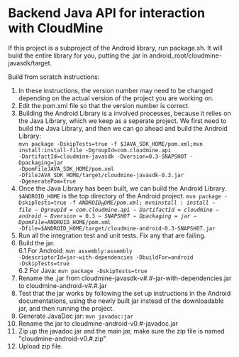 Backend Java API for interaction with CloudMine
======

If this project is a subproject of the Android library, run package.sh. It will build the entire library for you, putting the .jar in android_root/cloudmine-javasdk/target.


Build from scratch instructions:

1. In these instructions, the version number may need to be changed depending on the actual version of the project you are working on.
1. Edit the pom.xml file so that the version number is correct.
1. Building the Android Library is a involved processes, because it relies on the Java Library, which we keep as a seperate project. We first need to build the Java Library, and then we can go ahead and build the Android Library:  
<code>mvn package -DskipTests=true -f $JAVA_SDK_HOME/pom.xml;mvn install:install-file -DgroupId=com.cloudmine.api -DartifactId=cloudmine-javasdk -Dversion=0.3-SNAPSHOT -Dpackaging=jar -DpomFileJAVA_SDK_HOME/pom.xml -DfileJAVA_SDK_HOME/target/cloudmine-javasdk-0.3.jar -DgeneratePom=true</code>
1. Once the Java Library has been built, we can build the Android Library. <code>$ANDROID_HOME</code> is the top directory of the Android project. 
<code>mvn package -DskipTests=true -f $ANDROID_HOME/pom.xml;mvn install:install-file -DgroupId=com.cloudmine.api -DartifactId=cloudmine-android -Dversion=0.3-SNAPSHOT -Dpackaging=jar -DpomFile=$ANDROID_HOME/pom.xml -Dfile=$ANDROID_HOME/target/cloudmine-android-0.3-SNAPSHOT.jar</code>
1. Run all the integration test and unit tests. Fix any that are failing.
1. Build the jar.  
6.1 For Android: <code>mvn assembly:assembly -DdescriptorId=jar-with-dependencies -DbuildFor=android -DskipTests=true</code>  
6.2 For Java: <code>mvn package -DskipTests=true</code>
1. Rename the .jar from cloudmine-javasdk-v#.#-jar-with-dependencies.jar to cloudmine-android-v#.#.jar
1. Test that the jar works by following the set up instructions in the Android documentations, using the newly built jar instead of the downloadable jar, and then running the project.
1. Generate JavaDoc jar: <code>mvn javadoc:jar</code>
1. Rename the jar to cloudmine-android-v0.#-javadoc.jar
1. Zip up the javadoc jar and the main jar, make sure the zip file is named "cloudmine-android-v0.#.zip"
1. Upload zip file.